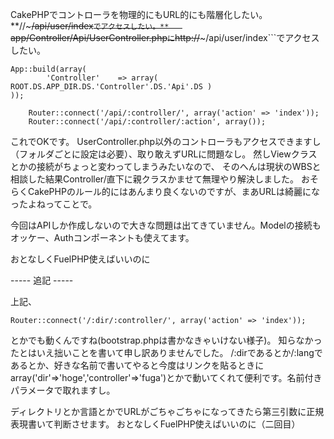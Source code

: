  
CakePHPでコントローラを物理的にもURL的にも階層化したい。  
**//~~~/api/user/index```でアクセスしたい。**  
```app/Controller/Api/UserController.php``` に ```http://~~~/api/user/index```でアクセスしたい。

```bootstrap.php  
App::build(array(  
		'Controller'	=> array( ROOT.DS.APP_DIR.DS.'Controller'.DS.'Api'.DS )  
));  
```

```routes.php  
	Router::connect('/api/:controller/', array('action' => 'index'));  
	Router::connect('/api/:controller/:action', array());  
```

これでOKです。
UserController.php以外のコントローラもアクセスできますし（フォルダごとに設定は必要）、取り敢えずURLに問題なし。
然しViewクラスとかの接続がちょっと変わってしまうみたいなので、
そのへんは現状のWBSと相談した結果Controller/直下に親クラスかませて無理やり解決しました。
おそらくCakePHPのルール的にはあんまり良くないのですが、まあURLは綺麗になったよねってことで。

今回はAPIしか作成しないので大きな問題は出てきていません。Modelの接続もオッケー、Authコンポーネントも使えてます。

おとなしくFuelPHP使えばいいのに

----- 追記 -----

上記、

```routes.php  
Router::connect('/:dir/:controller/', array('action' => 'index'));  
`````

とかでも動くんですね(bootstrap.phpは書かなきゃいけない様子)。
知らなかったとはいえ拙いことを書いて申し訳ありませんでした。
/:dirであるとか/:langであるとか、好きな名前で書いてやると今度はリンクを貼るときに
array('dir'=>'hoge','controller'=>'fuga')とかで動いてくれて便利です。名前付きパラメータで取れますし。

ディレクトリとか言語とかでURLがごちゃごちゃになってきたら第三引数に正規表現書いて判断させます。
おとなしくFuelPHP使えばいいのに（二回目）
